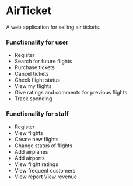 # AirTicket
A web application for selling air tickets. 

<h3>Functionality for user</h3>

* Register
* Search for future flights
* Purchase tickets
* Cancel tickets
* Check flight status
* View my flights
* Give ratings and comments for previous flights
* Track spending

<h3>Functionality for staff</h3>

* Register
* View flights
* Create new flights
* Change status of flights
* Add airplanes
* Add airports
* View flight ratings
* View frequent customers
* View report
View revenue
